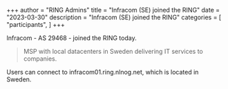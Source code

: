 +++
author = "RING Admins"
title = "Infracom (SE) joined the RING"
date = "2023-03-30"
description = "Infracom (SE) joined the RING"
categories = [
    "participants",
]
+++

Infracom - AS 29468 - joined the RING today.

> MSP with local datacenters in Sweden delivering IT services to companies.

Users can connect to infracom01.ring.nlnog.net, which is located in Sweden.

